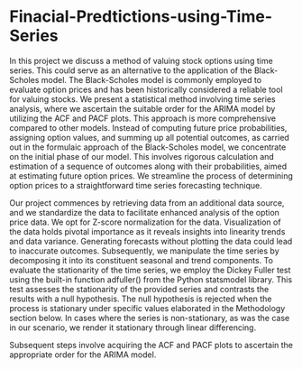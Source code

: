 # Finacial-Predtictions-using-Time-Series
In this project we discuss a method of valuing stock options using time series. This could serve as an alternative to the application of the Black-Scholes model. The Black-Scholes model is commonly employed to evaluate option prices and has been historically considered a reliable tool for valuing stocks. We present a statistical method involving time series analysis, where we ascertain the suitable order for the ARIMA model by utilizing the ACF and PACF plots. This approach is more comprehensive compared to other models. Instead of computing future price probabilities, assigning option values, and summing up all potential outcomes, as carried out in the formulaic approach of the Black-Scholes model, we concentrate on the initial phase of our model. This involves rigorous calculation and estimation of a sequence of outcomes along with their probabilities, aimed at estimating future option prices. We streamline the process of determining option prices to a straightforward time series forecasting technique.

Our project commences by retrieving data from an additional data source, and we standardize the data to facilitate enhanced analysis of the option price data. We opt for Z-score normalization for the data. Visualization of the data holds pivotal importance as it reveals insights into linearity trends and data variance. Generating forecasts without plotting the data could lead to inaccurate outcomes. Subsequently, we manipulate the time series by decomposing it into its constituent seasonal and trend components. To evaluate the stationarity of the time series, we employ the Dickey Fuller test using the built-in function adfuller() from the Python statsmodel library. This test assesses the stationarity of the provided series and contrasts the results with a null hypothesis. The null hypothesis is rejected when the process is stationary under specific values elaborated in the Methodology section below. In cases where the series is non-stationary, as was the case in our scenario, we render it stationary through linear differencing.

Subsequent steps involve acquiring the ACF and PACF plots to ascertain the appropriate order for the ARIMA model.
